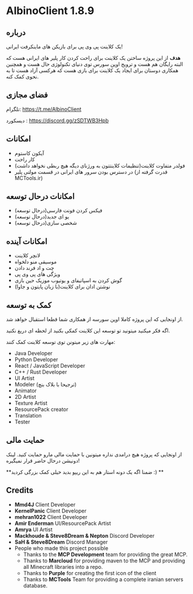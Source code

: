 # AlbinoClient 1.8.9

## درباره

یک کلاینت پی وی پی برای بازیکن های ماینکرفت ایرانی!

**هدف** از این پروژه ساختن یک کلاینت برای راحت کردن کار پلیر های ایرانی هست 
که البته رایگان هم هست و ترویج اوپن سورس توی دنیای تکنولوژی حال هست و
همچنین همکاری دوستان برای ایجاد یک کلاینت برای بازی هست 
که هرکسی آزاد هست تا به نحوی کمک کنه.

## فضای مجازی
تلگرام: https://t.me/AlbinoClient

دیسکورد : https://discord.gg/zSDTWB3Hpb

## امکانات

- آیکون کاستوم
- کار راحت
- فولدر متفاوت کلاینت(تنظیمات کلاینتتون به ورژنای دیگه هیچ ربطی نخواهد داشت)
- در دسترس بودن سرور های ایرانی در قسمت مولتی پلیر (قدرت گرفته از MCTools.ir)

## امکانات درحال توسعه

- فیکس کردن فونت فارسی(درحال توسعه)
- یو ای جدید(درحال توسعه)
- شخصی سازی(درحال توسعه)

## امکانات آینده

- لانچر کلاینت
- موسیقی منو دلخواه
- چت و اد فرند دادن
- ویژگی های پی وی پی
- گوش کردن به اسپاتیفای و یوتیوب موزیک حین بازی
 - نوشتن ادان برای کلاینت(با زبان پایتون و جاوا)

## کمک به توسعه

از اونجایی که این پروژه کاملا اوپن سورسه از همکاری شما قطعا استقبال خواهد شد.

اگه فکر میکنید میتونید تو توسعه این کلاینت کمکی بکنید از لحظه ای دریغ نکنید.

مهارت های زیر میتونن توی توسعه کلاینت کمک کنند:

- Java Developer
- Python Developer
- React / JavaScript Developer
- C++ / Rust Developer
- UI Artist
- Modeler (ترجیحا با بلاک بنچ)
- Animator
- 2D Artist
- Texture Artist
- ResourcePack creator
- Translation
- Tester

## حمایت مالی

از اونجایی که پروژه هیچ درامدی نداره میتونین با حمایت مالی مارو حمایت کنید.
لینک دونیشن درحال حاضر قرار نمیگیره!

**ضمنا اگه یک دونه استار هم به این ریپو بدید خیلی کمک بزرگی کردید :)
**
## Credits
- **Mmd4J** Client Developer
- **KernelPanic** Client Developer
- **mehran1022** Client Developer
- **Amir Enderman** UI/ResourcePack Artist
- **Amrya** UI Artist
- **Mackhoude & Steve8Dream & Nepton** Discord Developer
- **SaH & Steve8Dream** Discord Manager
- People who made this project possible
    - Thanks to the **MCP Development** team for providing the great MCP.
    - Thanks to **Marcloud** for providing maven to the MCP and providing all Minecraft libraries into a repo.
    - Thanks to **Purple** for creating the first icon of the client
    - Thanks to **MCTools** Team for providing a complete iranian servers database.
